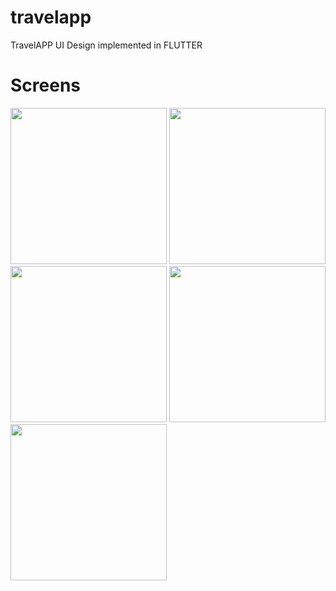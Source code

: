 # travelapp

TravelAPP UI Design implemented in FLUTTER


<h1>Screens</h1>

<img  width='250px' src='https://user-images.githubusercontent.com/70464077/164884183-5632063c-02d0-4b3d-8f44-1d699c2a26b6.jpg' >
<img  width='250px' src='https://user-images.githubusercontent.com/70464077/164884187-482fd73a-ea40-403e-b495-3b0f217faa94.jpg' >
<img  width='250px' src='https://user-images.githubusercontent.com/70464077/164884186-95997383-20df-42cd-9614-7a03457a2609.jpg' >
<img  width='250px' src='https://user-images.githubusercontent.com/70464077/164884185-c080af14-af28-403a-91c9-320ba0cfabff.jpg' >
<img  width='250px' src='https://user-images.githubusercontent.com/70464077/164892910-0f222999-c44b-49ca-846d-633f1d23e804.jpg' >

